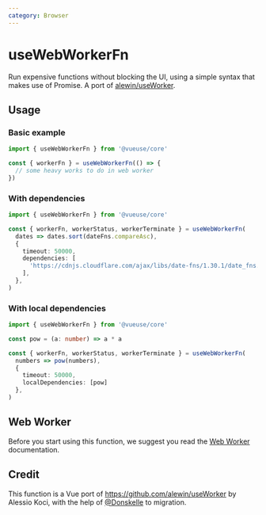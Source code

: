 ```yaml
---
category: Browser
---
```


# useWebWorkerFn

Run expensive functions without blocking the UI, using a simple syntax that makes use of Promise. A port of [alewin/useWorker](https://github.com/alewin/useWorker).

## Usage

### Basic example

```js
import { useWebWorkerFn } from '@vueuse/core'

const { workerFn } = useWebWorkerFn(() => {
  // some heavy works to do in web worker
})
```

### With dependencies

```ts {7-9}
import { useWebWorkerFn } from '@vueuse/core'

const { workerFn, workerStatus, workerTerminate } = useWebWorkerFn(
  dates => dates.sort(dateFns.compareAsc),
  {
    timeout: 50000,
    dependencies: [
      'https://cdnjs.cloudflare.com/ajax/libs/date-fns/1.30.1/date_fns.js', // dateFns
    ],
  },
)
```

### With local dependencies

```ts {9-9}
import { useWebWorkerFn } from '@vueuse/core'

const pow = (a: number) => a * a

const { workerFn, workerStatus, workerTerminate } = useWebWorkerFn(
  numbers => pow(numbers),
  {
    timeout: 50000,
    localDependencies: [pow]
  },
)
```

## Web Worker

Before you start using this function, we suggest you read the [Web Worker](https://developer.mozilla.org/en-US/docs/Web/API/Web_Workers_API/Using_web_workers) documentation.

## Credit

This function is a Vue port of https://github.com/alewin/useWorker by Alessio Koci, with the help of [@Donskelle](https://github.com/Donskelle) to migration.
